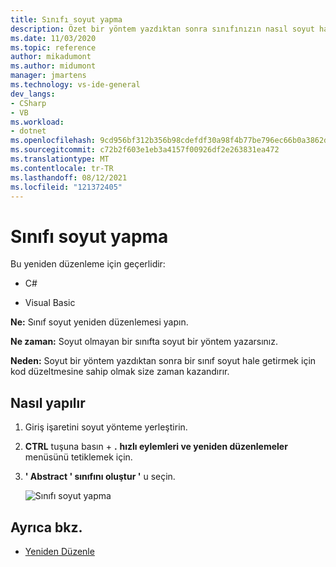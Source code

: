 ```yaml
---
title: Sınıfı soyut yapma
description: Özet bir yöntem yazdıktan sonra sınıfınızın nasıl soyut hale yapılacağını öğrenin.
ms.date: 11/03/2020
ms.topic: reference
author: mikadumont
ms.author: midumont
manager: jmartens
ms.technology: vs-ide-general
dev_langs:
- CSharp
- VB
ms.workload:
- dotnet
ms.openlocfilehash: 9cd956bf312b356b98cdefdf30a98f4b77be796ec66b0a3862d480f5727fb045
ms.sourcegitcommit: c72b2f603e1eb3a4157f00926df2e263831ea472
ms.translationtype: MT
ms.contentlocale: tr-TR
ms.lasthandoff: 08/12/2021
ms.locfileid: "121372405"
---
```

# <a name="make-class-abstract"></a>Sınıfı soyut yapma

Bu yeniden düzenleme için geçerlidir:

- C#

- Visual Basic

**Ne:** Sınıf soyut yeniden düzenlemesi yapın.

**Ne zaman:** Soyut olmayan bir sınıfta soyut bir yöntem yazarsınız.

**Neden:**  Soyut bir yöntem yazdıktan sonra bir sınıf soyut hale getirmek için kod düzeltmesine sahip olmak size zaman kazandırır.

## <a name="how-to"></a>Nasıl yapılır

1. Giriş işaretini soyut yönteme yerleştirin.

2. **CTRL** tuşuna basın + **.** **hızlı eylemleri ve yeniden düzenlemeler** menüsünü tetiklemek için.

3. **' Abstract ' sınıfını oluştur '** u seçin.

    ![Sınıfı soyut yapma](media/make-class-abstract.png)

## <a name="see-also"></a>Ayrıca bkz.

- [Yeniden Düzenle](../refactoring-in-visual-studio.md)
